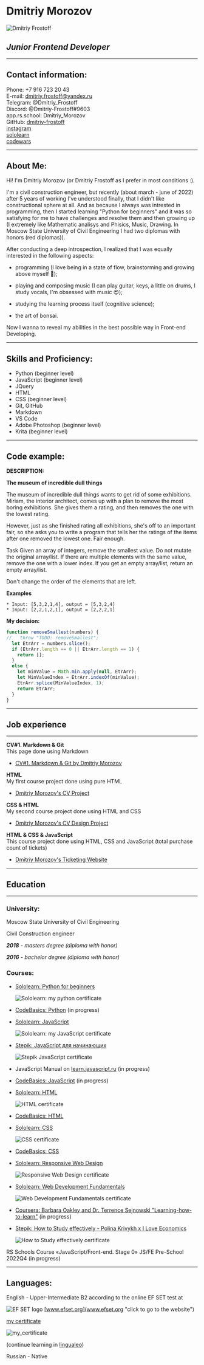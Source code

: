 # **Dmitriy Morozov**
![Dmitriy Frostoff](./assets/img/IMG_20210918_163706.png)

## ***Junior Frontend Developer***

***     

## **Contact information:**
Phone: +7 916 723 20 43  
E-mail: <dmitriy.frostoff@yandex.ru>  
Telegram: @Dmitriy_Frostoff  
Discord: @Dmitriy-Frostoff#9603  
app.rs.school: Dmitriy_Morozov  
GitHub: [dmitriy-frostoff](https://github.com/Dmitriy-Frostoff/ "My github acc")  
[instagram](https://www.instagram.com "my insta id: dmitriy.frostoff")  
[sololearn](https://www.sololearn.com/profile/16514154 "my acc on sololearn.com")   
[codewars](https://www.codewars.com/users/Dmitriy-Frostoff "my acc in codewars.com")   

***     

## **About Me:**
Hi! I'm Dmitriy Morozov (or Dmitriy Frostoff as I prefer in most conditions :).

 I'm a civil construction engineer, but recently (about march - june of 2022) after 5 years of working I've understood finally, that I didn't like constructional sphere at all. And as because I always was intrested in programming, then I started learning "Python for beginners" and it was so satisfying for me to have challenges and resolve them and then growing up (I extremely like Mathematic analisys and Phisics, Music, Drawing. In Moscow State University of Civil Engineering I had two diplomas with honors (red diplomas)).

 After conducting a deep introspection, I realized that I was equally interested in the following aspects: 
 + programming (I love being in a state of flow, brainstorming and growing above myself 🤩);

 + playing and composing music (I can play guitar, keys, a little on drums, I study vocals, I'm obsessed with music 😍);

 + studying the learning process itself (cognitive science);

 + the art of bonsai.
 
Now I wanna to reveal my abilities in the best possible way in Front-end Developing.  

***     

## **Skills and Proficiency:**
* Python (beginner level)  
* JavaScript (beginner level)
* JQuery  
* HTML 
* CSS (beginner level)
* Git, GitHub  
* Markdown  
* VS Code  
* Adobe Photoshop (beginner level)  
* Krita (beginner level)  

***     

## **Code example:**  

**DESCRIPTION:**

**The museum of incredible dull things**  

The museum of incredible dull things wants to get rid of some exhibitions. Miriam, the interior architect, comes up with a plan to remove the most boring exhibitions. She gives them a rating, and then removes the one with the lowest rating.

However, just as she finished rating all exhibitions, she's off to an important fair, so she asks you to write a program that tells her the ratings of the items after one removed the lowest one. Fair enough.

Task
Given an array of integers, remove the smallest value. Do not mutate the original array/list. If there are multiple elements with the same value, remove the one with a lower index. If you get an empty array/list, return an empty array/list.

Don't change the order of the elements that are left.

**Examples**  
```* Input: [1,2,3,4,5], output = [2,3,4,5]
* Input: [5,3,2,1,4], output = [5,3,2,4]
* Input: [2,2,1,2,1], output = [2,2,2,1]
```
**My decision:**  

```javascript  
function removeSmallest(numbers) {
//   throw "TODO: removeSmallest";
  let EtrArr = numbers.slice();
  if (EtrArr.length == 0 || EtrArr.length == 1) {
    return [];
  }
  else {
    let minValue = Math.min.apply(null, EtrArr);
    let MinValueIndex = EtrArr.indexOf(minValue);
    EtrArr.splice(MinValueIndex, 1);
    return EtrArr;
  }
}
```

***     

## **Job experience**

***     

**CV#1. Markdown & Git**    
This page done using Markdown   
  * [CV#1. Markdown & Git by Dmitriy Morozov](https://dmitriy-frostoff.github.io/rsschool-cv/cv)

**HTML**  
My first course project done using pure HTML

  * [Dmitriy Morozov's CV Project](https://www.sololearn.com/compiler-playground/W7D7sjzoPuZO "click to view and then click to 'run' button")

**CSS & HTML**  
My second course project done using HTML and CSS

  * [Dmitriy Morozov's CV Design Project](https://www.sololearn.com/compiler-playground/W4JVG4wGX2os "click to view and then click to 'run' button")

**HTML & CSS & JavaScript**   
This course project done using HTML, CSS and JavaScript (total purchase count of tickets)

  * [Dmitriy Morozov's Ticketing Website](https://www.sololearn.com/compiler-playground/WeC29U6t7tDX "click to view and then click to 'run' button")

***     

## **Education**

***     

### **University:**
Moscow State University of Civil Engineering

Civil Construction engineer

***2018** - masters degree (diploma with honor)*  

***2016** - bachelor degree (diploma with honor)*

### **Courses:**  
* [Sololearn: Python for beginners](https://www.sololearn.com/certificates/CT-KHNYMAG8 "click to see origin document")

  ![Sololearn: my python certificate](./assets/img/Python_cert_96dpi.png)   

* [CodeBasics: Python](https://code-basics.com/ru/languages/python "click to go to the website") (in progress)   

* [Sololearn: JavaScript](https://www.sololearn.com/certificates/CT-INUG28VK "click to see origin document")  

  ![Sololearn: my JavaScript certificate](./assets/img/JavaScript_cert_96dpi.png)   

* [Stepik: JavaScript для начинающих](https://stepik.org/cert/1760637 "click to see origin document")

    ![Stepik JavaScript certificate](./assets/img/Stepik_JavaScript_cert_96dpi.png)  

* JavaScript Manual on [learn.javascript.ru](https://learn.javascript.ru "click to go to the website") (in progress)

* [CodeBasics: JavaScript](https://code-basics.com/ru/languages/javascript "click to go to the website") (in progress)   

* [Sololearn: HTML](https://www.sololearn.com/certificates/CT-ACB0NUVD "click to see origin document")   

  ![HTML certificate](./assets/img/HTML_cert_96dpi.png)

* [CodeBasics: HTML](https://code-basics.com/ru/languages/html "click to go to the website")   

* [Sololearn: CSS](https://www.sololearn.com/certificates/CT-2R1CKLL5 "click to see origin document")   

  ![CSS certificate](./assets/img/CSS_cert_96dpi.png)   

* [CodeBasics: CSS](https://www.sololearn.com/certificates/CT-2R1CKLL5 "click to go to the website")   

* [Sololearn: Responsive Web Design](https://www.sololearn.com/certificates/CT-L3S4OUVO "click to see origin document")   

  ![Responsive Web Design certificate](./assets/img/Responsive_Web_Design_cert_96dpi.png)   

* [Sololearn: Web Development Fundamentals](https://www.sololearn.com/certificates/CT-IEFGC3DR "click to see origin document")   

  ![Web Development Fundamentals certificate](./assets/img/WebDevelopmentFundamentals_cert_96dpi.png)   

* [Coursera: Barbara Oakley and Dr. Terrence Sejnowski "Learning-how-to-learn"](https://ru.coursera.org/learn/learning-how-to-learn "click to go to the website") (in progress)

* [Stepik: How to Study effectively - Polina Krivykh x I Love Economics](https://stepik.org/cert/1766516 "click to see origin document")   

  ![How to Study effectively certificate](./assets/img/Stepik_How_to_Study_effectively_cert_96dpi.png)   


RS Schools Course «JavaScript/Front-end. Stage 0» JS/FE Pre-School 2022Q4 (in progress)  

***       

## **Languages:**  
English - Upper-Intermediate B2 according to the online EF SET test at 

 ![EF SET logo](https://a.storyblok.com/f/71234/103x24/da9ab91cbd/efset-logo_black.svg)  [www.efset.org](www.efset.org "click to go to the website")

 [my certificate](https://www.efset.org/cert/4Tg7Hj "click to see origin document")  
 
 ![my_certificate](./assets/img/EF_SET_Certificate™_Dmitriy_Frostoff1.png)
 

 (continue learning in [lingualeo](https://lingualeo.com/ "click to go to the website")) 

Russian - Native